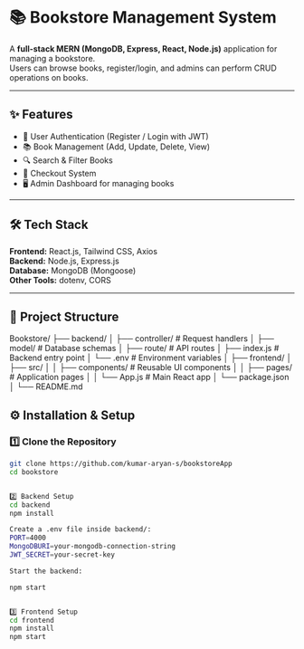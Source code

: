 
# 📚 Bookstore Management System

A **full-stack MERN (MongoDB, Express, React, Node.js)** application for managing a bookstore.  
Users can browse books, register/login, and admins can perform CRUD operations on books.

---

## ✨ Features
- 👤 User Authentication (Register / Login with JWT)  
- 📚 Book Management (Add, Update, Delete, View)  
- 🔍 Search & Filter Books  
- 🛒 Checkout System  
- 🖥️ Admin Dashboard for managing books  

---

## 🛠️ Tech Stack
**Frontend:** React.js, Tailwind CSS, Axios  
**Backend:** Node.js, Express.js  
**Database:** MongoDB (Mongoose)  
**Other Tools:** dotenv, CORS  

---

## 📂 Project Structure

Bookstore/
├── backend/
│ ├── controller/ # Request handlers
│ ├── model/ # Database schemas
│ ├── route/ # API routes
│ ├── index.js # Backend entry point
│ └── .env # Environment variables
│
├── frontend/
│ ├── src/
│ │ ├── components/ # Reusable UI components
│ │ ├── pages/ # Application pages
│ │ └── App.js # Main React app
│ └── package.json
│
└── README.md

## ⚙️ Installation & Setup

### 1️⃣ Clone the Repository
```bash
git clone https://github.com/kumar-aryan-s/bookstoreApp
cd bookstore


2️⃣ Backend Setup
cd backend
npm install

Create a .env file inside backend/:
PORT=4000
MongoDBURI=your-mongodb-connection-string
JWT_SECRET=your-secret-key

Start the backend:

npm start


3️⃣ Frontend Setup
cd frontend
npm install
npm start




